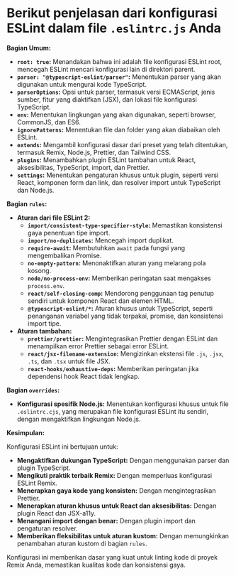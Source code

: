 # Berikut penjelasan dari konfigurasi ESLint dalam file `.eslintrc.js` Anda

**Bagian Umum:**

* **`root: true`:** Menandakan bahwa ini adalah file konfigurasi ESLint root, mencegah ESLint mencari konfigurasi lain di direktori parent.
* **`parser: "@typescript-eslint/parser"`:** Menentukan parser yang akan digunakan untuk mengurai kode TypeScript.
* **`parserOptions`:** Opsi untuk parser, termasuk versi ECMAScript, jenis sumber, fitur yang diaktifkan (JSX), dan lokasi file konfigurasi TypeScript.
* **`env`:** Menentukan lingkungan yang akan digunakan, seperti browser, CommonJS, dan ES6.
* **`ignorePatterns`:** Menentukan file dan folder yang akan diabaikan oleh ESLint.
* **`extends`:** Mengambil konfigurasi dasar dari preset yang telah ditentukan, termasuk Remix, Node.js, Prettier, dan Tailwind CSS.
* **`plugins`:** Menambahkan plugin ESLint tambahan untuk React, aksesibilitas, TypeScript, import, dan Prettier.
* **`settings`:** Menentukan pengaturan khusus untuk plugin, seperti versi React, komponen form dan link, dan resolver import untuk TypeScript dan Node.js.

**Bagian `rules`:**

* **Aturan dari file ESLint 2:**
  * **`import/consistent-type-specifier-style`:** Memastikan konsistensi gaya penentuan tipe import.
  * **`import/no-duplicates`:** Mencegah import duplikat.
  * **`require-await`:** Membutuhkan `await` pada fungsi yang mengembalikan Promise.
  * **`no-empty-pattern`:** Menonaktifkan aturan yang melarang pola kosong.
  * **`node/no-process-env`:** Memberikan peringatan saat mengakses `process.env`.
  * **`react/self-closing-comp`:** Mendorong penggunaan tag penutup sendiri untuk komponen React dan elemen HTML.
  * **`@typescript-eslint/*`:** Aturan khusus untuk TypeScript, seperti penanganan variabel yang tidak terpakai, promise, dan konsistensi import tipe.
* **Aturan tambahan:**
  * **`prettier/prettier`:** Mengintegrasikan Prettier dengan ESLint dan menampilkan error Prettier sebagai error ESLint.
  * **`react/jsx-filename-extension`:** Mengizinkan ekstensi file `.js`, `.jsx`, `.ts`, dan `.tsx` untuk file JSX.
  * **`react-hooks/exhaustive-deps`:** Memberikan peringatan jika dependensi hook React tidak lengkap.

**Bagian `overrides`:**

* **Konfigurasi spesifik Node.js:** Menentukan konfigurasi khusus untuk file `.eslintrc.cjs`, yang merupakan file konfigurasi ESLint itu sendiri, dengan mengaktifkan lingkungan Node.js.

**Kesimpulan:**

Konfigurasi ESLint ini bertujuan untuk:

* **Mengaktifkan dukungan TypeScript:** Dengan menggunakan parser dan plugin TypeScript.
* **Mengikuti praktik terbaik Remix:** Dengan memperluas konfigurasi ESLint Remix.
* **Menerapkan gaya kode yang konsisten:** Dengan mengintegrasikan Prettier.
* **Menerapkan aturan khusus untuk React dan aksesibilitas:** Dengan plugin React dan JSX-a11y.
* **Menangani import dengan benar:** Dengan plugin import dan pengaturan resolver.
* **Memberikan fleksibilitas untuk aturan kustom:** Dengan memungkinkan penambahan aturan kustom di bagian `rules`.

Konfigurasi ini memberikan dasar yang kuat untuk linting kode di proyek Remix Anda, memastikan kualitas kode dan konsistensi gaya.
